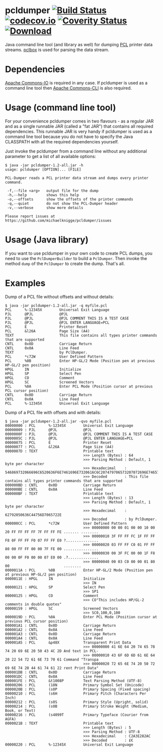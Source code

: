 # pcldumper [![Build Status](https://travis-ci.org/michaelknigge/pcldumper.svg?branch=master)](https://travis-ci.org/michaelknigge/pcldumper) [![codecov.io](https://codecov.io/github/michaelknigge/pcldumper/coverage.svg?branch=master)](https://codecov.io/github/michaelknigge/pcldumper?branch=master) [![Coverity Status](https://scan.coverity.com/projects/11868/badge.svg)](https://scan.coverity.com/projects/11868) [![Download](https://api.bintray.com/packages/michaelknigge/maven/pcldumper/images/download.svg) ](https://bintray.com/michaelknigge/maven/pcldumper/_latestVersion)

Java command line tool (and library as well) for dumping [PCL](https://en.wikipedia.org/wiki/Printer_Command_Language) printer data streams. [pclbox](https://github.com/michaelknigge/pclbox) is used for parsing the data stream.

# Dependencies
[Apache Commons-IO](http://commons.apache.org/proper/commons-io/) is required in any case. If pcldumper is used as a command line tool then [Apache Commons-CLI](http://commons.apache.org/proper/commons-cli/) is also required.

# Usage (command line tool)
For your convenience pcldumper comes in two flavours - as a regular JAR and as a single runnable JAR (called a "fat JAR") that contains all required dependencies. This runnable JAR is very handy if pcldumper is used as a command line tool because you do not have to specify the Java CLASSPATH with all the required dependencies yourself.

Just invoke the pcldumper from a command line without any additional parameter to get a list of all available options:

```
$ java -jar pcldumper-1.2-all.jar -h
usage: pcldumper [OPTION]... [FILE]

PCL-Dumper reads a PCL printer data stream and dumps every printer
command.

 -f,--file <arg>   output file for the dump
 -h,--help         shows this help
 -o,--offsets      show the offsets of the printer commands
 -q,--quiet        do not show the PCL-Dumper header
 -v,--verbose      show more details

Please report issues at https://github.com/michaelknigge/pcldumper/issues
```

# Usage (Java library)
If you want to use pcldumper in your own code to create PCL dumps, you need to use the `PclDumperBuilder` to build a `PclDumper`. Then invoke the method `dump` of the `PclDumper` to create the dump. That's all.

# Examples
Dump of a PCL file without offsets and without details:

```
$ java -jar pcldumper-1.2-all.jar -q myfile.pcl
PCL      %-12345X        Universal Exit Language
PJL      @PJL            @PJL
PJL      @PJL            @PJL COMMENT THIS IS A TEST CASE
PJL      @PJL            @PJL ENTER LANGUAGE=PCL
PCL      E               Printer Reset
PCL      &l26A           Page Size (A4)
TEXT                     This file contains all types printer commands that are supported
CNTL     0x0D            Carriage Return
CNTL     0x0A            Line Feed
TEXT                     by PclDumper.
PCL      *c72W           User Defined Pattern
PCL      %0B             Enter HP-GL/2 Mode (Position pen at previous HP-GL/2 pen position)
HPGL     IN              Initialize
HPGL     SP              Select Pen
HPGL     CO              Comment
HPGL     SC              Screened Vectors
PCL      %0A             Enter PCL Mode (Position cursor at previous PCL cursor position)
CNTL     0x0D            Carriage Return
CNTL     0x0A            Line Feed
PCL      %-12345X        Universal Exit Language
```

Dump of a PCL file with offsets and with details:

```
$ java -jar pcldumper-1.2-all.jar -qvo myfile.pcl
00000000 : PCL      %-12345X        Universal Exit Language
00000009 : PJL      @PJL            @PJL
0000000F : PJL      @PJL            @PJL COMMENT THIS IS A TEST CASE
0000005C : PJL      @PJL            @PJL ENTER LANGUAGE=PCL
00000075 : PCL      E               Printer Reset
00000077 : PCL      &l26A           Page Size (A4)
0000007D : TEXT                     Printable text
                                    >>> Length (Bytes) : 64
                                    >>> Parsing Method : Default, 1 byte per character
                                    >>> Hexadecimal    : 546869732066696C6520636F6E7461696E7320616C6C207479706573207072696E74657220636F6D6D616E647320746861742061726520737570706F72746564
                                    >>> Decoded        : This file contains all types printer commands that are supported
000000BD : CNTL     0x0D            Carriage Return
000000BE : CNTL     0x0A            Line Feed
000000BF : TEXT                     Printable text
                                    >>> Length (Bytes) : 13
                                    >>> Parsing Method : Default, 1 byte per character
                                    >>> Hexadecimal    : 62792050636C44756D7065722E
                                    >>> Decoded        : by PclDumper.
000000CC : PCL      *c72W           User Defined Pattern
                                    >>> 00000000 00 00 01 00 00 10 00 20 FF FF FF FF 7F FF FF FE ....... ........
                                    >>> 00000010 3F FF FF FC 1F FF FF F8 0F FF FF F0 07 FF FF E0 ?...............
                                    >>> 00000020 03 FF FF C0 01 FF FF 80 00 FF FF 00 00 7F FE 00 ................
                                    >>> 00000030 00 3F FC 00 00 1F F8 00 00 0F F0 00 00 07 E0 00 .?..............
                                    >>> 00000040 00 03 C0 00 00 01 80 00                         ........
0000011A : PCL      %0B             Enter HP-GL/2 Mode (Position pen at previous HP-GL/2 pen position)
0000011E : HPGL     IN              Initialize
                                    >>> IN
00000121 : HPGL     SP              Select Pen
                                    >>> SP1
00000125 : HPGL     CO              Comment
                                    >>> CO"This includes HP/GL-2 comments in double quotes"
00000159 : HPGL     SC              Screened Vectors
                                    >>> SC0,100,0,100
0000019D : PCL      %0A             Enter PCL Mode (Position cursor at previous PCL cursor position)
000001A1 : CNTL     0x0D            Carriage Return
000001A2 : CNTL     0x0A            Line Feed
000001A3 : CNTL     0x0D            Carriage Return
000001A4 : CNTL     0x0A            Line Feed
000001A5 : PCL      &p48X           Transparent Print Data
                                    >>> 00000000 41 6E 64 20 74 65 78 74 20 69 6E 20 50 43 4C 2D And text in PCL-
                                    >>> 00000010 43 6F 6D 6D 61 6E 64 20 22 54 72 61 6E 73 70 61 Command "Transpa
                                    >>> 00000020 72 65 6E 74 20 50 72 69 6E 74 20 44 61 74 61 22 rent Print Data"
000001DB : CNTL     0x0D            Carriage Return
000001DC : CNTL     0x0A            Line Feed
000001FE : PCL      &t1008P         Text Parsing Method (UTF-8)
00000206 : PCL      (18N            Primary Symbol Set (Unicode)
0000020B : PCL      (s0P            Primary Spacing (Fixed spacing)
00000210 : PCL      (s6H            Primary Pitch (Characters Per Inch)
00000212 : PCL      (s0S            Primary Style (Upright, solid)
00000214 : PCL      (s0B            Primary Stroke Weight (Medium, Book, or Text)
00000216 : PCL      (s4099T         Primary Typeface (Courier from AGFA)
0000021B : TEXT                     Printable text
                                    >>> Length (Bytes) : 5
                                    >>> Parsing Method : UTF-8
                                    >>> Hexadecimal    : C2A3E282AC
                                    >>> Decoded        : £€
00000220 : PCL      %-12345X        Universal Exit Language
```
